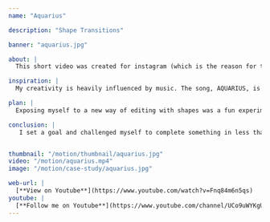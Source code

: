 ```yaml
---
name: "Aquarius"

description: "Shape Transitions"

banner: "aquarius.jpg"

about: |
  This short video was created for instagram (which is the reason for the squared dimensions). It focuses on the 11the zodiac sign, Aquarius.

inspiration: |
  My creativity is heavily influenced by music. The song, AQUARIUS, is written and sung by an artist named Tinashe. Those under this astrological sign are known to be original, progressive, intellectual, eccentric, humanitarian, creative, and mysterious. This song captivated me at first as I never heard anything like it, but there is also a deep meaning behind it. Things that are being shared in the media isn’t always accurate, which frustrates her. As an aquarius and humanitarian, Tinashe wants the world to change for the better, but it seems like everyone is more concerned about materialistic things that bring temporary happiness. After hearing the backstory of this song, I became more intrigued, which made me feel creative.

plan: |
  Exposing myself to a new way of editing with shapes was a fun experiment. This style of editing was something I have never created before. Also, not much planning was done for this short video. This was simply created for fun, but also to challenge myself to create something quick and simple in less than 24 hours. The video was originally shorter, so to make things more interesting, I made the video loop twice.

conclusion: |
   I set a goal and challenged myself to complete something in less than 24 hours without a sketch plan. With that said, I am proud of the final result while working under pressure.


thumbnail: "/motion/thumbnail/aquarius.jpg"
video: "/motion/aquarius.mp4"
image: "/motion/case-study/aquarius.jpg"

web-url: |
  [**View on Youtube**](https://www.youtube.com/watch?v=Fnq84m6n5qs)
youtube: |
  [**Follow me on Youtube**](https://www.youtube.com/channel/UCo9uWYKgU5O73NS2jctAfpw)
---
```

